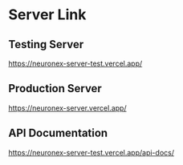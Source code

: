 # Server Link

## Testing Server

<https://neuronex-server-test.vercel.app/>

## Production Server

<https://neuronex-server.vercel.app/>

## API Documentation

<https://neuronex-server-test.vercel.app/api-docs/>
